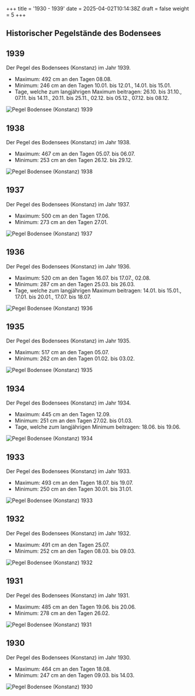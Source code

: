 +++
title = '1930 - 1939'
date = 2025-04-02T10:14:38Z
draft = false
weight = 5
+++

## Historischer Pegelstände des Bodensees

## 1939

Der Pegel des Bodensees (Konstanz) im Jahr 1939.

- Maximum: 492 cm an den Tagen 08.08.
- Minimum: 246 cm an den Tagen 10.01. bis 12.01., 14.01. bis 15.01.
- Tage, welche zum langjährigen Maximum beitragen: 26.10. bis 31.10., 07.11. bis 14.11., 20.11. bis 25.11., 02.12. bis 05.12., 07.12. bis 08.12.

![Pegel Bodensee (Konstanz) 1939](/images/DE/graphs_historic/longterm_DE_1939.png)

## 1938

Der Pegel des Bodensees (Konstanz) im Jahr 1938.

- Maximum: 467 cm an den Tagen 05.07. bis 06.07.
- Minimum: 253 cm an den Tagen 26.12. bis 29.12.

![Pegel Bodensee (Konstanz) 1938](/images/DE/graphs_historic/longterm_DE_1938.png)

## 1937

Der Pegel des Bodensees (Konstanz) im Jahr 1937.

- Maximum: 500 cm an den Tagen 17.06.
- Minimum: 273 cm an den Tagen 27.01.

![Pegel Bodensee (Konstanz) 1937](/images/DE/graphs_historic/longterm_DE_1937.png)

## 1936

Der Pegel des Bodensees (Konstanz) im Jahr 1936.

- Maximum: 520 cm an den Tagen 16.07. bis 17.07., 02.08.
- Minimum: 287 cm an den Tagen 25.03. bis 26.03.
- Tage, welche zum langjährigen Maximum beitragen: 14.01. bis 15.01., 17.01. bis 20.01., 17.07. bis 18.07.

![Pegel Bodensee (Konstanz) 1936](/images/DE/graphs_historic/longterm_DE_1936.png)

## 1935

Der Pegel des Bodensees (Konstanz) im Jahr 1935.

- Maximum: 517 cm an den Tagen 05.07.
- Minimum: 262 cm an den Tagen 01.02. bis 03.02.

![Pegel Bodensee (Konstanz) 1935](/images/DE/graphs_historic/longterm_DE_1935.png)

## 1934

Der Pegel des Bodensees (Konstanz) im Jahr 1934.

- Maximum: 445 cm an den Tagen 12.09.
- Minimum: 251 cm an den Tagen 27.02. bis 01.03.
- Tage, welche zum langjährigen Minimum beitragen: 18.06. bis 19.06.

![Pegel Bodensee (Konstanz) 1934](/images/DE/graphs_historic/longterm_DE_1934.png)

## 1933

Der Pegel des Bodensees (Konstanz) im Jahr 1933.

- Maximum: 493 cm an den Tagen 18.07. bis 19.07.
- Minimum: 250 cm an den Tagen 30.01. bis 31.01.

![Pegel Bodensee (Konstanz) 1933](/images/DE/graphs_historic/longterm_DE_1933.png)

## 1932

Der Pegel des Bodensees (Konstanz) im Jahr 1932.

- Maximum: 491 cm an den Tagen 25.07.
- Minimum: 252 cm an den Tagen 08.03. bis 09.03.

![Pegel Bodensee (Konstanz) 1932](/images/DE/graphs_historic/longterm_DE_1932.png)

## 1931

Der Pegel des Bodensees (Konstanz) im Jahr 1931.

- Maximum: 485 cm an den Tagen 19.06. bis 20.06.
- Minimum: 278 cm an den Tagen 26.02.

![Pegel Bodensee (Konstanz) 1931](/images/DE/graphs_historic/longterm_DE_1931.png)

## 1930

Der Pegel des Bodensees (Konstanz) im Jahr 1930.

- Maximum: 464 cm an den Tagen 18.08.
- Minimum: 247 cm an den Tagen 09.03. bis 14.03.

![Pegel Bodensee (Konstanz) 1930](/images/DE/graphs_historic/longterm_DE_1930.png)


